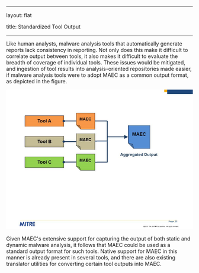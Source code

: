 ﻿---

layout: flat

title: Standardized Tool Output

---



Like human analysts, malware analysis tools that automatically generate reports lack consistency in reporting.  Not only does this make it difficult to correlate output between tools, it also makes it difficult to evaluate the breadth of coverage of individual tools.  These issues would be mitigated, and ingestion of tool results into analysis-oriented repositories made easier, if malware analysis tools were to adopt MAEC as a common output format, as depicted in the figure.

<img src="standardtooloutput.png" alt="Standardized analysis tool output with MAEC" class="aside-text"/>

Given MAEC's extensive support for capturing the output of both static and dynamic malware analysis, it follows that MAEC could be used as a standard output format for such tools. Native support for MAEC in this manner is already present in several tools, and there are also existing translator utilities for converting certain tool outputs into MAEC.
 

